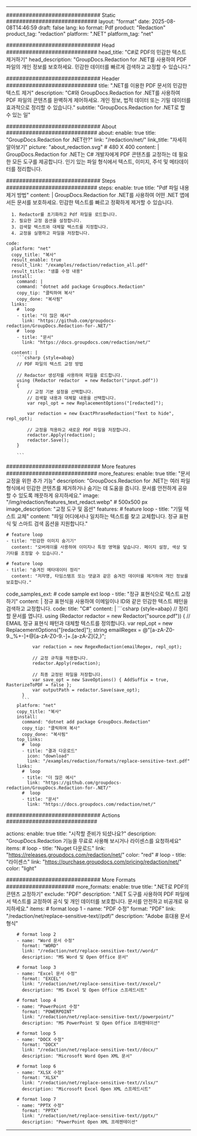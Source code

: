 
---
############################# Static ############################
layout: "format"
date:  2025-08-08T14:46:59
draft: false
lang: ko
format: Pdf
product: "Redaction"
product_tag: "redaction"
platform: ".NET"
platform_tag: "net"

############################# Head ############################
head_title: "C#로 PDF의 민감한 텍스트 제거하기"
head_description: "GroupDocs.Redaction for .NET를 사용하여 PDF 파일의 개인 정보를 보호하세요. 민감한 데이터를 빠르게 검색하고 교정할 수 있습니다."

############################# Header ############################
title: ".NET를 이용한 PDF 문서의 민감한 텍스트 제거" 
description: "C#와 GroupDocs.Redaction for .NET를 사용하여 PDF 파일의 콘텐츠를 완벽하게 제어하세요. 개인 정보, 법적 데이터 또는 기밀 데이터를 효과적으로 정리할 수 있습니다."
subtitle: "GroupDocs.Redaction for .NET로 할 수 있는 일" 

############################# About ############################
about:
    enable: true
    title: "GroupDocs.Redaction for .NET란?"
    link: "/redaction/net/"
    link_title: "자세히 알아보기"
    picture: "about_redaction.svg" # 480 X 400
    content: |
       GroupDocs.Redaction for .NET는 C# 개발자에게 PDF 콘텐츠를 교정하는 데 필요한 모든 도구를 제공합니다. 인기 있는 파일 형식에서 텍스트, 이미지, 주석 및 메타데이터를 정리합니다.

############################# Steps ############################
steps:
    enable: true
    title: "Pdf 파일 내용 제거 방법"
    content: |
      GroupDocs.Redaction for .NET를 사용하여 어떤 .NET 앱에서든 문서를 보호하세요. 민감한 텍스트를 빠르고 정확하게 제거할 수 있습니다.
      
      1. Redactor를 초기화하고 Pdf 파일을 로드합니다.
      2. 필요한 교정 옵션을 설정합니다.
      3. 검색할 텍스트와 대체할 텍스트를 지정합니다.
      4. 교정을 실행하고 파일을 저장합니다.
   
    code:
      platform: "net"
      copy_title: "복사"
      result_enable: true
      result_link: "/examples/redaction/redaction_all.pdf"
      result_title: "샘플 수정 내용"
      install:
        command: |
        command: "dotnet add package GroupDocs.Redaction"
        copy_tip: "클릭하여 복사"
        copy_done: "복사됨"
      links:
        #  loop
        - title: "더 많은 예시"
          link: "https://github.com/groupdocs-redaction/GroupDocs.Redaction-for-.NET/"
        #  loop
        - title: "문서"
          link: "https://docs.groupdocs.com/redaction/net/"
          
      content: |
        ```csharp {style=abap}
        // PDF 파일의 텍스트 교정 방법

        // Redactor 생성자를 사용하여 파일을 로드합니다.
        using (Redactor redactor  = new Redactor("input.pdf"))
        {
            // 교정 기본 설정을 선택합니다.
            // 검색할 내용과 대체할 내용을 선택합니다.
            var repl_opt = new ReplacementOptions("[redacted]");
            
            var redaction = new ExactPhraseRedaction("Text to hide", repl_opt);

            // 교정을 적용하고 새로운 PDF 파일을 저장합니다.
            redactor.Apply(redaction);
            redactor.Save();
        }
        
        ```            


############################# More features ############################
more_features:
  enable: true
  title: "문서 교정을 위한 추가 기능"
  description: "GroupDocs.Redaction for .NET는 여러 파일 형식에서 민감한 콘텐츠를 제거하거나 숨기는 데 도움을 줍니다. 문서를 안전하게 공유할 수 있도록 깨끗하게 유지하세요."
  image: "/img/redaction/features_text_redact.webp" # 500x500 px
  image_description: "교정 도구 및 옵션"
  features:
    # feature loop
    - title: "기밀 텍스트 교체"
      content: "파일 어디에서나 일치하는 텍스트를 찾고 교체합니다. 정규 표현식 및 스마트 검색 옵션을 지원합니다."

    # feature loop
    - title: "민감한 이미지 숨기기"
      content: "오버레이를 사용하여 이미지나 특정 영역을 덮습니다. 페이지 설정, 색상 및 기타를 조정할 수 있습니다."

    # feature loop
    - title: "숨겨진 메타데이터 정리"
      content: "저자명, 타임스탬프 또는 댓글과 같은 숨겨진 데이터를 제거하여 개인 정보를 보호합니다."
      
  code_samples_ext:
    # code sample ext loop
    - title: "정규 표현식으로 텍스트 교정하기"
      content: |
        정규 표현식을 사용하여 이메일이나 ID와 같은 민감한 텍스트 패턴을 검색하고 교정합니다.
      code:
        title: "C#"
        content: |
          ```csharp {style=abap}
          //  정리할 문서를 엽니다.
          using (Redactor redactor  = new Redactor("source.pdf"))
          {
              // EMAIL 정규 표현식 패턴과 대체할 텍스트를 정의합니다.
              var repl_opt = new ReplacementOptions("[redacted]");
              string emailRegex = @"[a-zA-Z0-9._%+-]+@[a-zA-Z0-9.-]+\.[a-zA-Z]{2,}";

              var redaction = new RegexRedaction(emailRegex, repl_opt);

              // 교정 규칙을 적용합니다.
              redactor.Apply(redaction);

              // 최종 교정된 파일을 저장합니다.
              var save_opt = new SaveOptions() { AddSuffix = true, RasterizeToPDF = false };
              var outputPath = redactor.Save(save_opt);
          }
          ```
        platform: "net"
        copy_title: "복사"
        install:
          command: "dotnet add package GroupDocs.Redaction"
          copy_tip: "클릭하여 복사"
          copy_done: "복사됨"
        top_links:
          #  loop
          - title: "결과 다운로드"
            icon: "download"
            link: "/examples/redaction/formats/replace-sensitive-text.pdf"
        links:
          #  loop
          - title: "더 많은 예시"
            link: "https://github.com/groupdocs-redaction/GroupDocs.Redaction-for-.NET/"
          #  loop
          - title: "문서"
            link: "https://docs.groupdocs.com/redaction/net/"


############################# Actions ############################

actions:
  enable: true
  title: "시작할 준비가 되셨나요?"
  description: "GroupDocs.Redaction 기능을 무료로 사용해 보시거나 라이센스를 요청하세요"
  items:
    #  loop
    - title: "Nuget 다운로드"
      link: "https://releases.groupdocs.com/redaction/net/"
      color: "red"
        #  loop
    - title: "라이센스"
      link: "https://purchase.groupdocs.com/pricing/redaction/net/"
      color: "light"


############################# More Formats #####################
more_formats:
    enable: true
    title: ".NET로 PDF의 콘텐츠 교정하기"
    exclude: "PDF"
    description: ".NET 도구를 사용하여 PDF 파일에서 텍스트를 교정하여 공식 및 개인 데이터를 보호합니다. 문서를 안전하고 비공개로 유지하세요."
    items: 
        # format loop 1
        - name: "PDF 수정"
          format: "PDF"
          link: "/redaction/net/replace-sensitive-text//pdf/"
          description: "Adobe 휴대용 문서 형식"

        # format loop 2
        - name: "Word 문서 수정"
          format: "WORD"
          link: "/redaction/net/replace-sensitive-text//word/"
          description: "MS Word 및 Open Office 문서"
          
        # format loop 3
        - name: "Excel 문서 수정"
          format: "EXCEL"
          link: "/redaction/net/replace-sensitive-text//excel/"
          description: "MS Excel 및 Open Office 스프레드시트"

        # format loop 4
        - name: "PowerPoint 수정"
          format: "POWERPOINT"
          link: "/redaction/net/replace-sensitive-text//powerpoint/"
          description: "MS PowerPoint 및 Open Office 프레젠테이션"

        # format loop 5
        - name: "DOCX 수정"
          format: "DOCX"
          link: "/redaction/net/replace-sensitive-text//docx/"
          description: "Microsoft Word Open XML 문서"
          
        # format loop 6
        - name: "XLSX 수정"
          format: "XLSX"
          link: "/redaction/net/replace-sensitive-text//xlsx/"
          description: "Microsoft Excel Open XML 스프레드시트"
          
        # format loop 7
        - name: "PPTX 수정"
          format: "PPTX"
          link: "/redaction/net/replace-sensitive-text//pptx/"
          description: "PowerPoint Open XML 프레젠테이션"


---